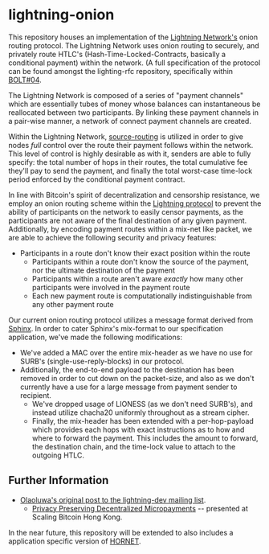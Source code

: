 # lightning-onion

This repository houses an implementation of the [Lightning
Network's](lightning.network) onion routing protocol. The Lightning Network
uses onion routing to securely, and privately route HTLC's
(Hash-Time-Locked-Contracts, basically a conditional payment) within the
network.  (A full specification of the protocol can be found amongst the
lighting-rfc repository, specifically within
[BOLT#04](https://github.com/lightningnetwork/lightning-rfc/blob/master/04-onion-routing.md).

The Lightning Network is composed of a series of "payment channels" which are
essentially tubes of money whose balances can instantaneous be reallocated
between two participants. By linking these payment channels in a pair-wise
manner, a network of connect payment channels are created.

Within the Lightning Network,
[source-routing](https://en.wikipedia.org/wiki/Source_routing) is utilized in
order to give nodes _full_ control over the route their payment follows within
the network. This level of control is highly desirable as with it, senders are
able to fully specify: the total number of hops in their routes, the total
cumulative fee they'll pay to send the payment, and finally the total
worst-case time-lock period enforced by the conditional payment contract.

In line with Bitcoin's spirit of decentralization and censorship resistance, we
employ an onion routing scheme within the [Lightning
protocol](https://github.com/lightningnetwork/lightning-rfc) to prevent the
ability of participants on the network to easily censor payments, as the
participants are not aware of the final destination of any given payment.
Additionally, by encoding payment routes within a mix-net like packet, we are
able to achieve the following security and privacy features:

* Participants in a route don't know their exact position within the route
  * Participants within a route don't know the source of the payment, nor the
    ultimate destination of the payment
  * Participants within a route aren't aware _exactly_ how many other
    participants were involved in the payment route
  * Each new payment route is computationally indistinguishable from any other
    payment route

Our current onion routing protocol utilizes a message format derived from
[Sphinx](http://www.cypherpunks.ca/~iang/pubs/Sphinx_Oakland09.pdf). In order
to cater Sphinx's mix-format to our specification application, we've made the
following modifications:

* We've added a MAC over the entire mix-header as we have no use for SURB's
    (single-use-reply-blocks) in our protocol.
* Additionally, the end-to-end payload to the destination has been removed in
    order to cut down on the packet-size, and also as we don't currently have a
    use for a large message from payment sender to recipient.
  * We've dropped usage of LIONESS (as we don't need SURB's), and instead
    utilize chacha20 uniformly throughout as a stream cipher.
  * Finally, the mix-header has been extended with a per-hop-payload which
    provides each hops with exact instructions as to how and where to forward
    the payment. This includes the amount to forward, the destination chain,
    and the time-lock value to attach to the outgoing HTLC.

## Further Information

* [Olaoluwa's original post to the lightning-dev mailing
    list](http://lists.linuxfoundation.org/pipermail/lightning-dev/2015-December/000384.html).
  * [Privacy Preserving Decentralized Micropayments](https://scalingbitcoin.org/milan2016/presentations/D1%20-%206%20-%20Olaoluwa%20Osuntokun.pdf) -- presented at Scaling Bitcoin Hong Kong.

In the near future, this repository will be extended to also includes a
application specific version of
[HORNET](https://www.scion-architecture.net/pdf/2015-HORNET.pdf).  
